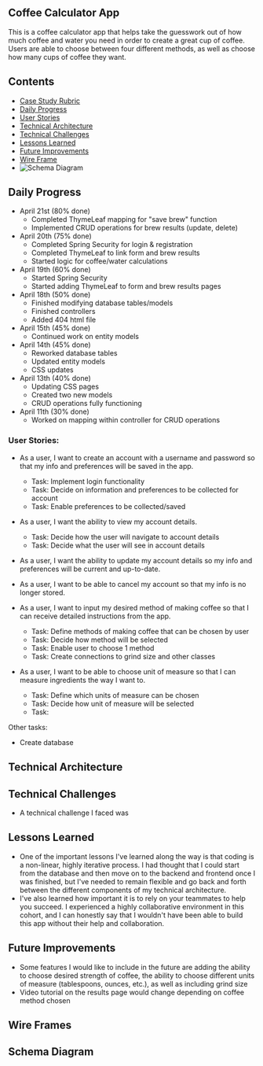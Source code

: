 ## Coffee Calculator App
 This is a coffee calculator app that helps take the guesswork out of how much coffee and water you need in order to create a great cup of coffee. Users are able to choose between four different methods, as well as choose how many cups of coffee they want.

## Contents
- [Case Study Rubric](https://docs.google.com/document/d/176gq1qsX1azl7ckhc3Cu7_LK6oqWOcU28cd-q3jbZQI/edit)
- [Daily Progress](#daily-progress)
- [User Stories](#user-stories)
- [Technical Architecture](#technical-architecture)
- [Technical Challenges](#technical-challenges)
- [Lessons Learned](#lessons-learned)
- [Future Improvements](#future-improvements)
- [Wire Frame](#wire-frame)
- ![Schema Diagram](/resources/static/images/SchemaDiagram.png)

## Daily Progress
- April 21st (80% done)
  - Completed ThymeLeaf mapping for "save brew" function
  - Implemented CRUD operations for brew results (update, delete)
- April 20th (75% done)
  - Completed Spring Security for login & registration
  - Completed ThymeLeaf to link form and brew results
  - Started logic for coffee/water calculations
- April 19th (60% done)
  - Started Spring Security
  - Started adding ThymeLeaf to form and brew results pages
- April 18th (50% done)
  - Finished modifying database tables/models
  - Finished controllers
  - Added 404 html file
- April 15th (45% done)
  - Continued work on entity models
- April 14th (45% done)
  - Reworked database tables
  - Updated entity models
  - CSS updates
- April 13th (40% done)
  - Updating CSS pages
  - Created two new models
  - CRUD operations fully functioning
- April 11th (30% done)
  - Worked on mapping within controller for CRUD operations

### User Stories:
- As a user, I want to create an account with a username and password so that my info and preferences will be saved in the app.
  - Task: Implement login functionality
  - Task: Decide on information and preferences to be collected for account
  - Task: Enable preferences to be collected/saved

- As a user, I want the ability to view my account details.
  - Task: Decide how the user will navigate to account details
  - Task: Decide what the user will see in account details
  
- As a user, I want the ability to update my account details so my info and preferences will be current and up-to-date.

- As a user, I want to be able to cancel my account so that my info is no longer stored.

- As a user, I want to input my desired method of making coffee so that I can receive detailed instructions from the app.
  - Task: Define methods of making coffee that can be chosen by user
  - Task: Decide how method will be selected
  - Task: Enable user to choose 1 method 
  - Task: Create connections to grind size and other classes

- As a user, I want to be able to choose unit of measure so that I can measure ingredients the way I want to.
  - Task: Define which units of measure can be chosen
  - Task: Decide how unit of measure will be selected
  - Task: 

Other tasks:
- Create database

## Technical Architecture

## Technical Challenges
- A technical challenge I faced was 
## Lessons Learned
- One of the important lessons I've learned along the way is that coding is a non-linear, highly iterative process. I had thought that I could start from the database and then move on to the backend and frontend once I was finished, but I've needed to remain flexible and go back and forth between the different components of my technical architecture.
- I've also learned how important it is to rely on your teammates to help you succeed. I experienced a highly collaborative environment in this cohort, and I can honestly say that I wouldn't have been able to build this app without their help and collaboration.
## Future Improvements
- Some features I would like to include in the future are adding the ability to choose desired strength of coffee, the ability to choose different units of measure (tablespoons, ounces, etc.), as well as including grind size
- Video tutorial on the results page would change depending on coffee method chosen
## Wire Frames

## Schema Diagram
